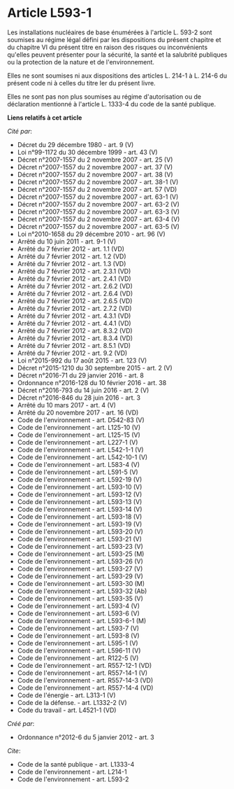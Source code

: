# Article L593-1

Les installations nucléaires de base énumérées à l'article L. 593-2 sont soumises au régime légal défini par les dispositions
du présent chapitre et du chapitre VI du présent titre en raison des risques ou inconvénients qu'elles peuvent présenter pour
la sécurité, la santé et la salubrité publiques ou la protection de la nature et de l'environnement. 

Elles ne sont soumises ni aux dispositions des articles L. 214-1 à L. 214-6 du présent code ni à celles du titre Ier du
présent livre. 

Elles ne sont pas non plus soumises au régime d'autorisation ou de déclaration mentionné à l'article L. 1333-4 du code de la
santé publique.

**Liens relatifs à cet article**

_Cité par_:

  - Décret du 29 décembre 1980 - art. 9 (V)
  - Loi n°99-1172 du 30 décembre 1999 - art. 43 (V)
  - Décret n°2007-1557 du 2 novembre 2007 - art. 25 (V)
  - Décret n°2007-1557 du 2 novembre 2007 - art. 37 (V)
  - Décret n°2007-1557 du 2 novembre 2007 - art. 38 (V)
  - Décret n°2007-1557 du 2 novembre 2007 - art. 38-1 (V)
  - Décret n°2007-1557 du 2 novembre 2007 - art. 57 (VD)
  - Décret n°2007-1557 du 2 novembre 2007 - art. 63-1 (V)
  - Décret n°2007-1557 du 2 novembre 2007 - art. 63-2 (V)
  - Décret n°2007-1557 du 2 novembre 2007 - art. 63-3 (V)
  - Décret n°2007-1557 du 2 novembre 2007 - art. 63-4 (V)
  - Décret n°2007-1557 du 2 novembre 2007 - art. 63-5 (V)
  - Loi n°2010-1658 du 29 décembre 2010 - art. 96 (V)
  - Arrêté du 10 juin 2011 - art. 9-1 (V)
  - Arrêté du 7 février 2012 - art. 1.1 (VD)
  - Arrêté du 7 février 2012 - art. 1.2 (VD)
  - Arrêté du 7 février 2012 - art. 1.3 (VD)
  - Arrêté du 7 février 2012 - art. 2.3.1 (VD)
  - Arrêté du 7 février 2012 - art. 2.4.1 (VD)
  - Arrêté du 7 février 2012 - art. 2.6.2 (VD)
  - Arrêté du 7 février 2012 - art. 2.6.4 (VD)
  - Arrêté du 7 février 2012 - art. 2.6.5 (VD)
  - Arrêté du 7 février 2012 - art. 2.7.2 (VD)
  - Arrêté du 7 février 2012 - art. 4.3.1 (VD)
  - Arrêté du 7 février 2012 - art. 4.4.1 (VD)
  - Arrêté du 7 février 2012 - art. 8.3.2 (VD)
  - Arrêté du 7 février 2012 - art. 8.3.4 (VD)
  - Arrêté du 7 février 2012 - art. 8.5.1 (VD)
  - Arrêté du 7 février 2012 - art. 9.2 (VD)
  - Loi n°2015-992 du 17 août 2015 - art. 123 (V)
  - Décret n°2015-1210 du 30 septembre 2015 - art. 2 (V)
  - Décret n°2016-71 du 29 janvier 2016 - art. 8
  - Ordonnance n°2016-128 du 10 février 2016 - art. 38
  - Décret n°2016-793 du 14 juin 2016 - art. 2 (V)
  - Décret n°2016-846 du 28 juin 2016 - art. 3
  - Arrêté du 10 mars 2017 - art. 4 (V)
  - Arrêté du 20 novembre 2017 - art. 16 (VD)
  - Code de l'environnement - art. D542-83 (V)
  - Code de l'environnement - art. L125-10 (V)
  - Code de l'environnement - art. L125-15 (V)
  - Code de l'environnement - art. L227-1 (V)
  - Code de l'environnement - art. L542-1-1 (V)
  - Code de l'environnement - art. L542-10-1 (V)
  - Code de l'environnement - art. L583-4 (V)
  - Code de l'environnement - art. L591-5 (V)
  - Code de l'environnement - art. L592-19 (V)
  - Code de l'environnement - art. L593-10 (V)
  - Code de l'environnement - art. L593-12 (V)
  - Code de l'environnement - art. L593-13 (V)
  - Code de l'environnement - art. L593-14 (V)
  - Code de l'environnement - art. L593-18 (V)
  - Code de l'environnement - art. L593-19 (V)
  - Code de l'environnement - art. L593-20 (V)
  - Code de l'environnement - art. L593-21 (V)
  - Code de l'environnement - art. L593-23 (V)
  - Code de l'environnement - art. L593-25 (M)
  - Code de l'environnement - art. L593-26 (V)
  - Code de l'environnement - art. L593-27 (V)
  - Code de l'environnement - art. L593-29 (V)
  - Code de l'environnement - art. L593-30 (M)
  - Code de l'environnement - art. L593-32 (Ab)
  - Code de l'environnement - art. L593-35 (V)
  - Code de l'environnement - art. L593-4 (V)
  - Code de l'environnement - art. L593-6 (V)
  - Code de l'environnement - art. L593-6-1 (M)
  - Code de l'environnement - art. L593-7 (V)
  - Code de l'environnement - art. L593-8 (V)
  - Code de l'environnement - art. L595-1 (V)
  - Code de l'environnement - art. L596-11 (V)
  - Code de l'environnement - art. R122-5 (V)
  - Code de l'environnement - art. R557-12-1 (VD)
  - Code de l'environnement - art. R557-14-1 (V)
  - Code de l'environnement - art. R557-14-3 (VD)
  - Code de l'environnement - art. R557-14-4 (VD)
  - Code de l'énergie - art. L313-1 (V)
  - Code de la défense. - art. L1332-2 (V)
  - Code du travail - art. L4521-1 (VD)

_Créé par_:

  - Ordonnance n°2012-6 du 5 janvier 2012 - art. 3

_Cite_:

  - Code de la santé publique - art. L1333-4
  - Code de l'environnement - art. L214-1
  - Code de l'environnement - art. L593-2

